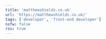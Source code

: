 ```yaml
---
title: 'matthewshields.co.uk'
url: 'https://matthewshields.co.uk/'
tags: ['developer', 'front-end developer']
nsfw: false
rss: true
---
```

